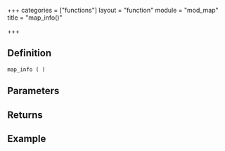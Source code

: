 +++
categories = ["functions"]
layout = "function"
module = "mod_map"
title = "map_info()"

+++

## Definition

    map_info ( )

## Parameters

## Returns

## Example
